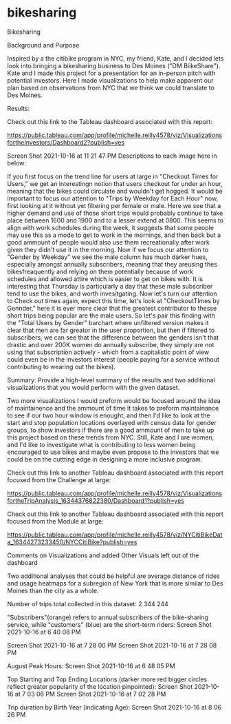 # bikesharing
Bikesharing

Background and Purpose

Inspired by a the citibike program in NYC, my friend, Kate, and I decided lets look into bringing a bikesharing business to Des Moines ("DM BiikeShare"). Kate and I made this project for a presentation for an in-person pitch with potential investors. Here I made visualizations to help make apparent our plan based on observations from NYC that we think we could translate to Des Moines.

Results:

Check out this link to the Tableau dashboard associated with this report:

https://public.tableau.com/app/profile/michelle.reilly4578/viz/VisualizationsfortheInvestors/Dashboard2?publish=yes

Screen Shot 2021-10-16 at 11 21 47 PM Descriptions to each image here in below:

If you first focus on the trend line for users at large in "Checkout Times for Users," we get an interestingn notion that users checkout for under an hour, meaning that the bikes could circulate and wouldn't get hogged. It would be important to focus our attention to "Trips by Weekday for Each Hour" now, first looking at it without yet filtering per female or male. Here we see that a higher demand and use of those short trips would probably continue to take place between 1600 and 1900 and to a lesser extend at 0800. This seems to align with work schedules during the week, it suggests that some people may use this as a mode to get to work in the mornings, and then back but a good ammount of people would also use them recreationally after work given they didn't use it in the morning. Now if we focus our attention to "Gender by Weekday" we see the male column has much darker hues, especially amongst annually subscribers, meaning that they areusing thes bikesfreaquently and relying on them potentially because of work schedules and allowed attire which is easier to get on bikes with. It is interesting that Thursday is particularly a day that these male subscriber tend to use the bikes, and worth invesitgating. Now let's turn our attention to Check out times again, expect this time, let's look at "CheckoutTImes by Gennder," here it is ever more clear that the greatest contributor to thesse short trips being popular are the male users. So let's pair this finding with the "Total Users by Gender" barchart where unfiltered version makes it clear that men are far greator in the user proportion, but then if filtered to subscribers, we can see that the difference between the genders isn't that drastic and over 200K women do annually subscribe, they simply are not using that subscription actively - which from a capitalistic point of view could even be in the investors interest (people paying for a service without contributing to wearing out the bikes).

Summary: Provide a high-level summary of the results and two additional visualizations that you would perform with the given dataset.

Two more visualizations I would preform would be focused around the idea of maintainence and the ammount of time it takes to preform maintainance to see if our two hour window is enought, and then I'd like to look at the start and stop population locations overlayed with census data for gender groups, to show investors if there are a good ammount of men to take up this project based on these trends from NYC. Still, Kate and I are women, and I'd like to investigate what is contributing to less women being encouraged to use bikes and maybe even propose to the investors that we could be on the cuttting edge in designing a more inclusive program.

Check out this link to another Tableau dashboard associated with this report focused from the Challenge at large:

https://public.tableau.com/app/profile/michelle.reilly4578/viz/VisualizationsfortheTripAnalysis_16344376822380/Dashboard1?publish=yes

Check out this link to another Tableau dashboard associated with this report focused from the Module at large:

https://public.tableau.com/app/profile/michelle.reilly4578/viz/NYCitiBikeData_16344273233450/NYCCitiBike?publish=yes

Comments on Visualizations and added Other Visuals left out of the dashboard

Two additional analyses that could be helpful are average distance of rides and usage heatmaps for a subregion of New York that is more similar to Des Moines than the city as a whole.

Number of trips total collected in this dataset: 2 344 244

"Subscribers"(orange) refers to annual subscribers of the bike-sharing service, while "customers" (blue) are the short-term riders: Screen Shot 2021-10-16 at 6 40 08 PM

Screen Shot 2021-10-16 at 7 28 00 PM Screen Shot 2021-10-16 at 7 28 08 PM

August Peak Hours: Screen Shot 2021-10-16 at 6 48 05 PM

Top Starting and Top Ending Locations (darker more red bigger circles reflect greater popularity of the location pinpointed): Screen Shot 2021-10-16 at 7 03 06 PM Screen Shot 2021-10-16 at 7 02 28 PM

Trip duration by Birth Year (indicating Age): Screen Shot 2021-10-16 at 8 06 26 PM
